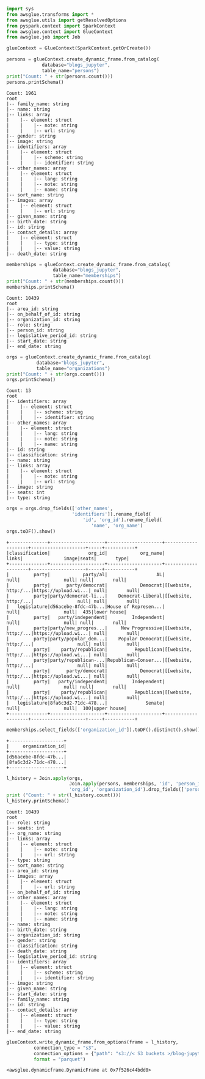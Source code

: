 ```python
import sys
from awsglue.transforms import *
from awsglue.utils import getResolvedOptions
from pyspark.context import SparkContext
from awsglue.context import GlueContext
from awsglue.job import Job

glueContext = GlueContext(SparkContext.getOrCreate())
```


```python
persons = glueContext.create_dynamic_frame.from_catalog(
             database="blogs_jupyter",
             table_name="persons")
print("Count: " + str(persons.count()))
persons.printSchema()
```

    Count: 1961
    root
    |-- family_name: string
    |-- name: string
    |-- links: array
    |    |-- element: struct
    |    |    |-- note: string
    |    |    |-- url: string
    |-- gender: string
    |-- image: string
    |-- identifiers: array
    |    |-- element: struct
    |    |    |-- scheme: string
    |    |    |-- identifier: string
    |-- other_names: array
    |    |-- element: struct
    |    |    |-- lang: string
    |    |    |-- note: string
    |    |    |-- name: string
    |-- sort_name: string
    |-- images: array
    |    |-- element: struct
    |    |    |-- url: string
    |-- given_name: string
    |-- birth_date: string
    |-- id: string
    |-- contact_details: array
    |    |-- element: struct
    |    |    |-- type: string
    |    |    |-- value: string
    |-- death_date: string
    



```python
memberships = glueContext.create_dynamic_frame.from_catalog(
                 database="blogs_jupyter",
                 table_name="memberships")
print("Count: " + str(memberships.count()))
memberships.printSchema()
```

    Count: 10439
    root
    |-- area_id: string
    |-- on_behalf_of_id: string
    |-- organization_id: string
    |-- role: string
    |-- person_id: string
    |-- legislative_period_id: string
    |-- start_date: string
    |-- end_date: string
    



```python
orgs = glueContext.create_dynamic_frame.from_catalog(
           database="blogs_jupyter",
           table_name="organizations")
print("Count: " + str(orgs.count()))
orgs.printSchema()
```

    Count: 13
    root
    |-- identifiers: array
    |    |-- element: struct
    |    |    |-- scheme: string
    |    |    |-- identifier: string
    |-- other_names: array
    |    |-- element: struct
    |    |    |-- lang: string
    |    |    |-- note: string
    |    |    |-- name: string
    |-- id: string
    |-- classification: string
    |-- name: string
    |-- links: array
    |    |-- element: struct
    |    |    |-- note: string
    |    |    |-- url: string
    |-- image: string
    |-- seats: int
    |-- type: string
    



```python
orgs = orgs.drop_fields(['other_names',
                        'identifiers']).rename_field(
                            'id', 'org_id').rename_field(
                               'name', 'org_name')
orgs.toDF().show()
```

    +--------------+--------------------+--------------------+--------------------+--------------------+-----+-----------+
    |classification|              org_id|            org_name|               links|               image|seats|       type|
    +--------------+--------------------+--------------------+--------------------+--------------------+-----+-----------+
    |         party|            party/al|                  AL|                null|                null| null|       null|
    |         party|      party/democrat|            Democrat|[[website, http:/...|https://upload.wi...| null|       null|
    |         party|party/democrat-li...|    Democrat-Liberal|[[website, http:/...|                null| null|       null|
    |   legislature|d56acebe-8fdc-47b...|House of Represen...|                null|                null|  435|lower house|
    |         party|   party/independent|         Independent|                null|                null| null|       null|
    |         party|party/new_progres...|     New Progressive|[[website, http:/...|https://upload.wi...| null|       null|
    |         party|party/popular_dem...|    Popular Democrat|[[website, http:/...|                null| null|       null|
    |         party|    party/republican|          Republican|[[website, http:/...|https://upload.wi...| null|       null|
    |         party|party/republican-...|Republican-Conser...|[[website, http:/...|                null| null|       null|
    |         party|      party/democrat|            Democrat|[[website, http:/...|https://upload.wi...| null|       null|
    |         party|   party/independent|         Independent|                null|                null| null|       null|
    |         party|    party/republican|          Republican|[[website, http:/...|https://upload.wi...| null|       null|
    |   legislature|8fa6c3d2-71dc-478...|              Senate|                null|                null|  100|upper house|
    +--------------+--------------------+--------------------+--------------------+--------------------+-----+-----------+
    



```python
memberships.select_fields(['organization_id']).toDF().distinct().show()
```

    +--------------------+
    |     organization_id|
    +--------------------+
    |d56acebe-8fdc-47b...|
    |8fa6c3d2-71dc-478...|
    +--------------------+
    



```python
l_history = Join.apply(orgs,
                       Join.apply(persons, memberships, 'id', 'person_id'),
                       'org_id', 'organization_id').drop_fields(['person_id', 'org_id'])
print ("Count: " + str(l_history.count()))
l_history.printSchema()
```

    Count: 10439
    root
    |-- role: string
    |-- seats: int
    |-- org_name: string
    |-- links: array
    |    |-- element: struct
    |    |    |-- note: string
    |    |    |-- url: string
    |-- type: string
    |-- sort_name: string
    |-- area_id: string
    |-- images: array
    |    |-- element: struct
    |    |    |-- url: string
    |-- on_behalf_of_id: string
    |-- other_names: array
    |    |-- element: struct
    |    |    |-- lang: string
    |    |    |-- note: string
    |    |    |-- name: string
    |-- name: string
    |-- birth_date: string
    |-- organization_id: string
    |-- gender: string
    |-- classification: string
    |-- death_date: string
    |-- legislative_period_id: string
    |-- identifiers: array
    |    |-- element: struct
    |    |    |-- scheme: string
    |    |    |-- identifier: string
    |-- image: string
    |-- given_name: string
    |-- start_date: string
    |-- family_name: string
    |-- id: string
    |-- contact_details: array
    |    |-- element: struct
    |    |    |-- type: string
    |    |    |-- value: string
    |-- end_date: string
    



```python
glueContext.write_dynamic_frame.from_options(frame = l_history,
          connection_type = "s3",
          connection_options = {"path": "s3://< S3 buckets >/blog-jupyter/glue_output/legislator_history"},
          format = "parquet")
```




    <awsglue.dynamicframe.DynamicFrame at 0x7f526c44bdd0>


